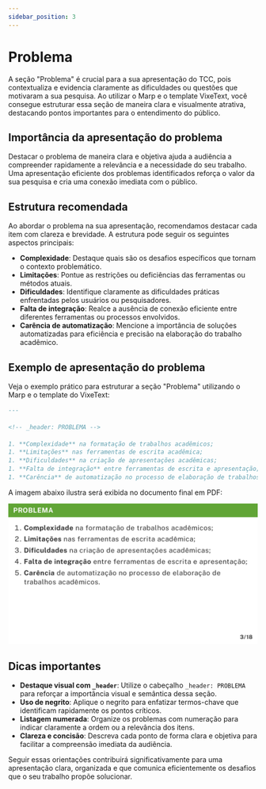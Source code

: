 ```yaml
---
sidebar_position: 3
---
```


# Problema

A seção "Problema" é crucial para a sua apresentação do TCC, pois contextualiza e evidencia claramente as dificuldades ou questões que motivaram a sua pesquisa. Ao utilizar o Marp e o template VixeText, você consegue estruturar essa seção de maneira clara e visualmente atrativa, destacando pontos importantes para o entendimento do público.

## Importância da apresentação do problema

Destacar o problema de maneira clara e objetiva ajuda a audiência a compreender rapidamente a relevância e a necessidade do seu trabalho. Uma apresentação eficiente dos problemas identificados reforça o valor da sua pesquisa e cria uma conexão imediata com o público.

## Estrutura recomendada

Ao abordar o problema na sua apresentação, recomendamos destacar cada item com clareza e brevidade. A estrutura pode seguir os seguintes aspectos principais:

* **Complexidade**: Destaque quais são os desafios específicos que tornam o contexto problemático.
* **Limitações**: Pontue as restrições ou deficiências das ferramentas ou métodos atuais.
* **Dificuldades**: Identifique claramente as dificuldades práticas enfrentadas pelos usuários ou pesquisadores.
* **Falta de integração**: Realce a ausência de conexão eficiente entre diferentes ferramentas ou processos envolvidos.
* **Carência de automatização**: Mencione a importância de soluções automatizadas para eficiência e precisão na elaboração do trabalho acadêmico.

## Exemplo de apresentação do problema

Veja o exemplo prático para estruturar a seção "Problema" utilizando o Marp e o template do VixeText:

```md
---

<!-- _header: PROBLEMA -->

1. **Complexidade** na formatação de trabalhos acadêmicos;
1. **Limitações** nas ferramentas de escrita acadêmica;
1. **Dificuldades** na criação de apresentações acadêmicas;
1. **Falta de integração** entre ferramentas de escrita e apresentação;
1. **Carência** de automatização no processo de elaboração de trabalhos acadêmicos.

```

A imagem abaixo ilustra será exibida no documento final em PDF:

![Exemplo de figura no PDF](../assets/img/exemplo-slide-problema.jpg)

## Dicas importantes

* **Destaque visual com `_header`**: Utilize o cabeçalho `_header: PROBLEMA` para reforçar a importância visual e semântica dessa seção.
* **Uso de negrito**: Aplique o negrito para enfatizar termos-chave que identificam rapidamente os pontos críticos.
* **Listagem numerada**: Organize os problemas com numeração para indicar claramente a ordem ou a relevância dos itens.
* **Clareza e concisão**: Descreva cada ponto de forma clara e objetiva para facilitar a compreensão imediata da audiência.

Seguir essas orientações contribuirá significativamente para uma apresentação clara, organizada e que comunica eficientemente os desafios que o seu trabalho propõe solucionar.
